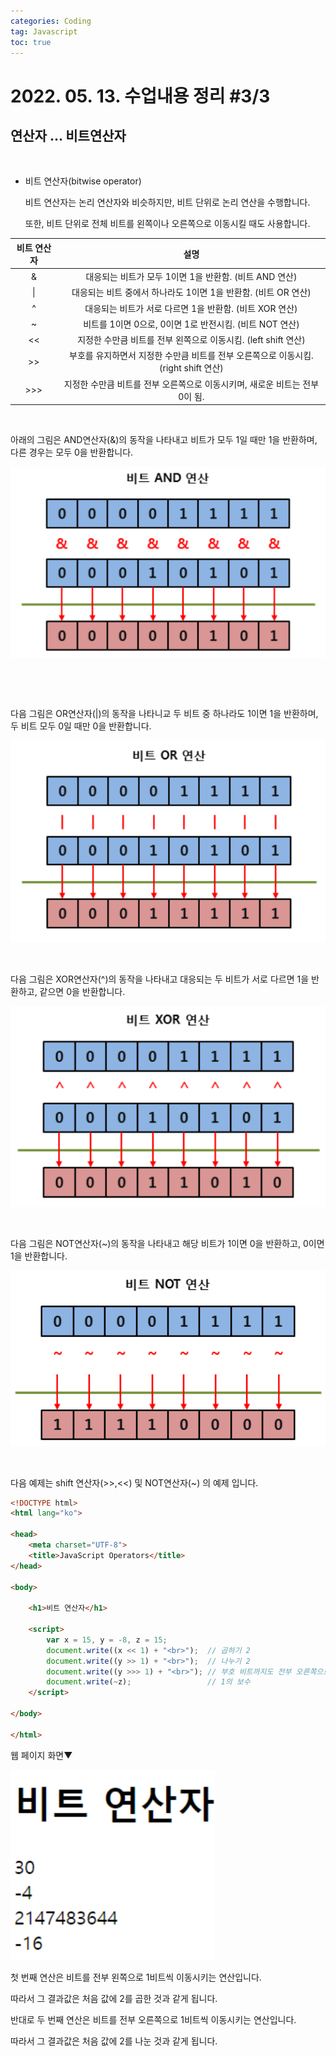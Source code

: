 ```yaml
---
categories: Coding	
tag: Javascript
toc: true
---
```




# 2022. 05. 13. 수업내용 정리 #3/3

## 연산자 ... 비트연산자

<br>

+ 비트 연산자(bitwise operator)

  비트 연산자는 논리 연산자와 비슷하지만, 비트 단위로 논리 연산을 수행합니다.<br>

  또한, 비트 단위로 전체 비트를 왼쪽이나 오른쪽으로 이동시킬 때도 사용합니다.<br>

| 비트 연산자 |                             설명                             |
| :---------: | :----------------------------------------------------------: |
|      &      |    대응되는 비트가 모두 1이면 1을 반환함. (비트 AND 연산)    |
|     \|      | 대응되는 비트 중에서 하나라도 1이면 1을 반환함. (비트 OR 연산) |
|      ^      |   대응되는 비트가 서로 다르면 1을 반환함. (비트 XOR 연산)    |
|      ~      |   비트를 1이면 0으로, 0이면 1로 반전시킴. (비트 NOT 연산)    |
|     <<      | 지정한 수만큼 비트를 전부 왼쪽으로 이동시킴. (left shift 연산) |
|     >>      | 부호를 유지하면서 지정한 수만큼 비트를 전부 오른쪽으로 이동시킴. (right shift 연산) |
|     >>>     | 지정한 수만큼 비트를 전부 오른쪽으로 이동시키며, 새로운 비트는 전부 0이 됨. |

<br>

아래의 그림은 AND연산자(&)의 동작을 나타내고  비트가 모두 1일 때만 1을 반환하며, 다른 경우는 모두 0을 반환합니다.                                                                                     

<div style="text-align: center;">
 <img src="../../images/2022-05-18-class8(비트연산자)/스크립트연산자예시9.png" alt="스크립트연산자예시9"  />
 </div>

​        

<br>

다음 그림은 OR연산자(|)의 동작을 나타니교 두 비트 중 하나라도 1이면 1을 반환하며, 두 비트 모두 0일 때만 0을 반환합니다.

![스크립트연산자예시10](../../images/2022-05-18-class8(비트연산자)/스크립트연산자예시10.png)

<br>

다음 그림은 XOR연산자(^)의 동작을 나타내고 대응되는 두 비트가 서로 다르면 1을 반환하고, 같으면 0을 반환합니다.

![스크립트연산자예시11](../../images/2022-05-18-class8(비트연산자)/스크립트연산자예시11.png)

<br>

다음 그림은 NOT연산자(~)의 동작을 나타내고 해당 비트가 1이면 0을 반환하고, 0이면 1을 반환합니다.

![스크립트연산자예시12](../../images/2022-05-18-class8(비트연산자)/스크립트연산자예시12.png)

<br>

다음 예제는 shift 연산자(>>,<<) 및 NOT연산자(~) 의 예제 입니다.

```html
<!DOCTYPE html>
<html lang="ko">

<head>
	<meta charset="UTF-8">
	<title>JavaScript Operators</title>
</head>

<body>

	<h1>비트 연산자</h1>

	<script>
		var x = 15, y = -8, z = 15;
		document.write((x << 1) + "<br>");	// 곱하기 2
		document.write((y >> 1) + "<br>");	// 나누기 2
		document.write((y >>> 1) + "<br>");	// 부호 비트까지도 전부 오른쪽으로 이동됨.
		document.write(~z);					// 1의 보수
	</script>
	
</body>

</html>
```

웹 페이지 화면▼

<img src="../../images/2022-05-18-class8(비트연산자)/스크립트연산자예시13.png" alt="스크립트연산자예시13" style="zoom:150%;" />

<br>

첫 번째 연산은 비트를 전부 왼쪽으로 1비트씩 이동시키는 연산입니다.<br>

따라서 그 결과값은 처음 값에 2를 곱한 것과 같게 됩니다.<br>

반대로 두 번째 연산은 비트를 전부 오른쪽으로 1비트씩 이동시키는 연산입니다.<br>

따라서 그 결과값은 처음 값에 2를 나눈 것과 같게 됩니다.